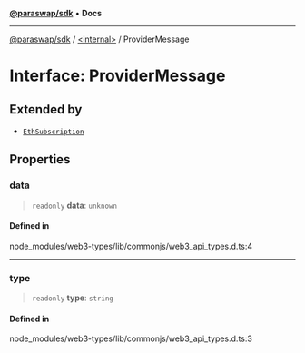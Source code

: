 [**@paraswap/sdk**](../../README.md) • **Docs**

***

[@paraswap/sdk](../../globals.md) / [\<internal\>](../README.md) / ProviderMessage

# Interface: ProviderMessage

## Extended by

- [`EthSubscription`](../namespaces/home_velenir-gnx570_Projects_Paraswap_paraswap-sdk_node_modules_web3-types_lib_commonjs_index/interfaces/EthSubscription.md)

## Properties

### data

> `readonly` **data**: `unknown`

#### Defined in

node\_modules/web3-types/lib/commonjs/web3\_api\_types.d.ts:4

***

### type

> `readonly` **type**: `string`

#### Defined in

node\_modules/web3-types/lib/commonjs/web3\_api\_types.d.ts:3
